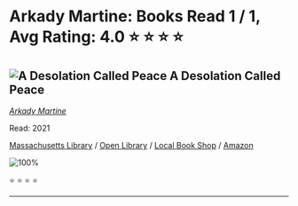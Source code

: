 # Arkady Martine:  Books Read 1 / 1, Avg Rating: 4.0 :star: :star: :star: :star:

## ![A Desolation Called Peace](https://covers.openlibrary.org/b/isbn/9781250186461-M.jpg) A Desolation Called Peace
*[Arkady Martine](../authors/ArkadyMartine)*

Read: 2021

[Massachusetts Library](https://library.minlib.net/search/i=9781250186461) / [Open Library](https://openlibrary.org/isbn/9781250186461) / [Local Book Shop](https://bookshop.org/book/9781250186461) / [Amazon](https://amazon.com/dp/1250186463)

![100%](https://geps.dev/progress/100) 

:star: :star: :star: :star:

---
